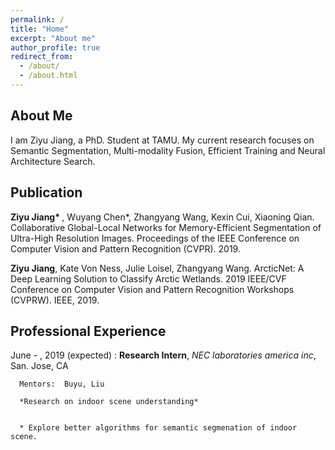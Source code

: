 ```yaml
---
permalink: /
title: "Home"
excerpt: "About me"
author_profile: true
redirect_from: 
  - /about/
  - /about.html
---
```


About Me
-----------
I am Ziyu Jiang, a PhD. Student at TAMU. My current research focuses on Semantic Segmentation, Multi-modality Fusion, Efficient Training and Neural Architecture Search.

Publication
------------
<b>Ziyu Jiang* </b>, Wuyang Chen*, Zhangyang Wang, Kexin Cui, Xiaoning Qian. Collaborative
Global-Local Networks for Memory-Efficient Segmentation of Ultra-High Resolution Images.
Proceedings of the IEEE Conference on Computer Vision and Pattern Recognition (CVPR).
2019.

<b>Ziyu Jiang</b>, Kate Von Ness, Julie Loisel, Zhangyang Wang. ArcticNet: A Deep Learning
Solution to Classify Arctic Wetlands. 2019 IEEE/CVF Conference on Computer Vision and
Pattern Recognition Workshops (CVPRW). IEEE, 2019.

Professional Experience
-----------

June - , 2019 (expected)
:   **Research Intern**, *NEC laboratories america inc*, San. Jose, CA

      Mentors:  Buyu, Liu
      
      *Research on indoor scene understanding*
     
     
      * Explore better algorithms for semantic segmenation of indoor scene.
